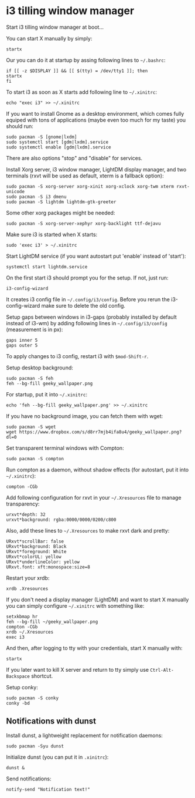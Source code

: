 # i3 tilling window manager

Start i3 tilling window manager at boot...

You can start X manually by simply:
```
startx
```

Our you can do it at startup by assing following lines to `~/.bashrc`:
```
if [[ -z $DISPLAY ]] && [[ $(tty) = /dev/tty1 ]]; then
startx
fi
```

To start i3 as soon as X starts add following line to `~/.xinitrc`:
```
echo "exec i3" >> ~/.xinitrc
```

If you want to install Gnome as a desktop environment, which comes fully equiped with  tons of applications (maybe even too much for my taste) you should run:
```
sudo pacman -S [gnome|lxdm]
sudo systemctl start [gdm|lxdm].service
sudo systemctl enable [gdm|lxdm].service
```

There are also options "stop" and "disable" for services.

Install Xorg server, i3 window manager, LightDM display manager, and two terminals 
(rxvt will be used as default, xterm is a fallback option):
```
sudo pacman -S xorg-server xorg-xinit xorg-xclock xorg-twm xterm rxvt-unicode
sudo pacman -S i3 dmenu
sudo pacman -S lightdm lightdm-gtk-greeter
```

Some other xorg packages might be needed:
```
sudo pacman -S xorg-server-xephyr xorg-backlight ttf-dejavu
```

Make sure i3 is started when X starts:
```
sudo 'exec i3' > ~/.xinitrc
```

Start LightDM service (if you want autostart put 'enable' instead of 'start'):
```
systemctl start lightdm.service
```

On the first start i3 should prompt you for the setup. If not, just run:
```
i3-config-wizard
```

It creates i3 config file in `~/.config/i3/config`. Before you rerun the i3-config-wizard make sure to delete the old config.

Setup gaps between windows in i3-gaps (probably installed by default instead of i3-wm) by adding following lines in `~/.config/i3/config` (measurement is in px):
```
gaps inner 5
gaps outer 5
```

To apply changes to i3 config, restart i3 with `$mod-Shift-r`.

Setup desktop background:
```
sudo pacman -S feh
feh --bg-fill geeky_wallpaper.png
```

For startup, put it into `~/.xinitrc`:
```
echo 'feh --bg-fill geeky_wallpaper.png' >> ~/.xinitrc
```

If you have no background image, you can fetch them with wget:
```
sudo pacman -S wget
wget https://www.dropbox.com/s/d8rr7mjb4ifa8u4/geeky_wallpaper.png?dl=0
```

Set transparent terminal windows with Compton:
```
sudo pacman -S compton
```

Run compton as a daemon, without shadow effects (for autostart, put it into `~/.xinitrc`):
```
compton -CGb
```

Add following configuration for rxvt in your `~/.Xresources` file to manage transparency:
```
urxvt*depth: 32
urxvt*background: rgba:0000/0000/0200/c800
```

Also, add these lines to `~/.Xresources` to make rxvt dark and pretty:
```
URxvt*scrollBar: false
URxvt*background: Black
URxvt*foreground: White
URxvt*colorUL: yellow
URxvt*underlineColor: yellow
URxvt.font: xft:monospace:size=8
```

Restart your xrdb:
```
xrdb .Xresources
```

If you don't need a display manager (LightDM) and want to start X manually you can  simply configure `~/.xinitrc` with something like:
```
setxkbmap hr
feh --bg-fill ~/geeky_wallpaper.png
compton -CGb
xrdb ~/.Xresources
exec i3
```

And then, after logging to tty with your credentials, start X manually with:
```
startx
```

If you later want to kill X server and return to tty simply use `Ctrl-Alt-Backspace` 
shortcut. 

Setup conky:
```
sudo pacman -S conky
conky -bd
```

## Notifications with dunst

Install dunst, a lightweight replacement for notification daemons:
```
sudo pacman -Syu dunst
```

Initialize dunst (you can put it in `.xinitrc`):
```
dunst &
```

Send notifications:
```
notify-send "Notification text!"
```

